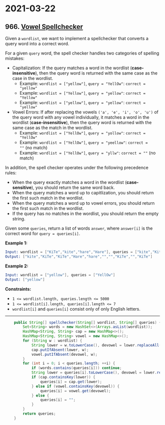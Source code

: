 # 2021-03-22

## 966. [Vowel Spellchecker](https://leetcode.com/problems/vowel-spellchecker/)

Given a `wordlist`, we want to implement a spellchecker that converts a query word into a correct word.

For a given `query` word, the spell checker handles two categories of spelling mistakes:

- Capitalization: If the query matches a word in the wordlist (**case-insensitive**), then the query word is returned with the same case as the case in the wordlist.
  - Example: `wordlist = ["yellow"]`, `query = "YellOw"`: `correct = "yellow"`
  - Example: `wordlist = ["Yellow"]`, `query = "yellow"`: `correct = "Yellow"`
  - Example: `wordlist = ["yellow"]`, `query = "yellow"`: `correct = "yellow"`
- Vowel Errors: If after replacing the vowels `('a', 'e', 'i', 'o', 'u')` of the query word with any vowel individually, it matches a word in the wordlist (**case-insensitive**), then the query word is returned with the same case as the match in the wordlist.
  - Example: `wordlist = ["YellOw"]`, `query = "yollow"`: `correct = "YellOw"`
  - Example: `wordlist = ["YellOw"]`, `query = "yeellow"`: `correct = ""` (no match)
  - Example: `wordlist = ["YellOw"]`, `query = "yllw"`: `correct = ""` (no match)

In addition, the spell checker operates under the following precedence rules:

- When the query exactly matches a word in the wordlist (**case-sensitive**), you should return the same word back.
- When the query matches a word up to capitlization, you should return the first such match in the wordlist.
- When the query matches a word up to vowel errors, you should return the first such match in the wordlist.
- If the query has no matches in the wordlist, you should return the empty string.

Given some `queries`, return a list of words `answer`, where `answer[i]` is the correct word for `query = queries[i]`.

**Example 1:**

```s
Input: wordlist = ["KiTe","kite","hare","Hare"], queries = ["kite","Kite","KiTe","Hare","HARE","Hear","hear","keti","keet","keto"]
Output: ["kite","KiTe","KiTe","Hare","hare","","","KiTe","","KiTe"]
```

**Example 2:**

```s
Input: wordlist = ["yellow"], queries = ["YellOw"]
Output: ["yellow"]
```

**Constraints:**

- `1 <= wordlist.length, queries.length <= 5000`
- `1 <= wordlist[i].length, queries[i].length <= 7`
- `wordlist[i]` and `queries[i]` consist only of only English letters.

---

```java
    public String[] spellchecker(String[] wordlist, String[] queries) {
        Set<String> words = new HashSet<>(Arrays.asList(wordlist));
        HashMap<String, String> cap = new HashMap<>();
        HashMap<String, String> vowel = new HashMap<>();
        for (String w : wordlist) {
            String lower = w.toLowerCase(), devowel = lower.replaceAll("[aeiou]", "#");
            cap.putIfAbsent(lower, w);
            vowel.putIfAbsent(devowel, w);
        }
        for (int i = 0; i < queries.length; ++i) {
            if (words.contains(queries[i])) continue;
            String lower = queries[i].toLowerCase(), devowel = lower.replaceAll("[aeiou]", "#");
            if (cap.containsKey(lower)) {
                queries[i] = cap.get(lower);
            } else if (vowel.containsKey(devowel)) {
                queries[i] = vowel.get(devowel);
            } else {
                queries[i] = "";
            }
        }
        return queries;
    }
```
